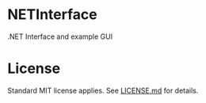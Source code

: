 # NETInterface
.NET Interface and example GUI


# License
Standard MIT license applies. See [LICENSE.md](LICENSE.md) for details.
